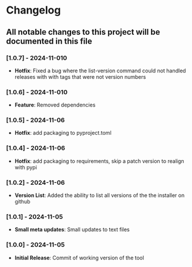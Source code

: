 # Changelog

## All notable changes to this project will be documented in this file

### [1.0.7] - 2024-11-010

- **Hotfix**: Fixed a bug where the list-version command could not handled releases with with tags that were not version numbers

### [1.0.6] - 2024-11-010

- **Feature**: Removed dependencies

### [1.0.5] - 2024-11-06

- **Hotfix**: add packaging to pyproject.toml

### [1.0.4] - 2024-11-06

- **Hotfix**: add packaging to requirements, skip a patch version to realign with pypi

### [1.0.2] - 2024-11-06

- **Version List**: Added the ability to list all versions of the the installer on github

### [1.0.1] - 2024-11-05

- **Small meta updates**: Small updates to text files

### [1.0.0] - 2024-11-05

- **Initial Release**: Commit of working version of the tool

